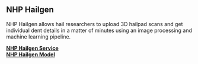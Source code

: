 ## NHP Hailgen

NHP Hailgen allows hail researchers to upload 3D hailpad scans and get individual dent details in a matter of minutes using an image processing and machine learning pipeline.

[**NHP Hailgen Service**](https://github.com/Canadian-Severe-Storms-Laboratory/hailgen-api)<br>
[**NHP Hailgen Model**](https://github.com/Canadian-Severe-Storms-Laboratory/hailgen-model)